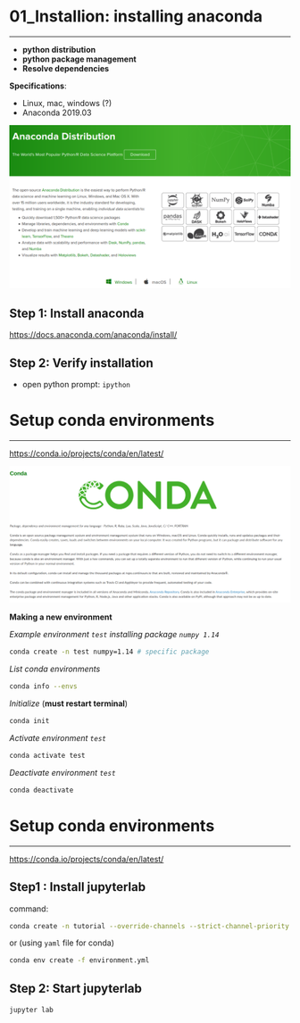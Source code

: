 
# 01_Installion: installing anaconda
-----

- **python distribution**
- **python package management**
- **Resolve dependencies** 

**Specifications**:
- Linux, mac, windows (?)
- Anaconda 2019.03

![figure](images/anaconda.png)

## **Step 1: Install anaconda**

https://docs.anaconda.com/anaconda/install/

## **Step 2: Verify installation**

- open python prompt: `ipython`

# **Setup conda environments**
-----

https://conda.io/projects/conda/en/latest/

![figure](images/conda.png)

**Making a new environment**

*Example environment `test` installing package `numpy 1.14`*

```bash
conda create -n test numpy=1.14 # specific package
```

*List conda environments*

```bash
conda info --envs
```

*Initialize* (__must restart terminal__)


```bash
conda init
```

*Activate environment `test`*

```bash
conda activate test
```

*Deactivate environment `test`*

```bash
conda deactivate
```

# **Setup conda environments**
-----

https://conda.io/projects/conda/en/latest/


## **Step1 : Install jupyterlab**


command:

```bash
conda create -n tutorial --override-channels --strict-channel-priority -c conda-forge -c anaconda --yes jupyterlab=1 ipywidgets nodejs pip cookiecutter pandas=0.24 matplotlib
```

or (using `yaml` file for conda)

```bash
conda env create -f environment.yml
```

## **Step 2: Start jupyterlab**

```bash
jupyter lab
```
